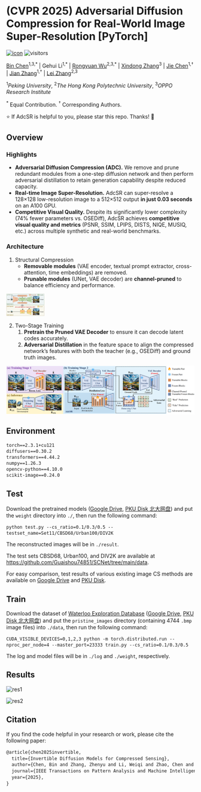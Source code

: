 # (CVPR 2025) Adversarial Diffusion Compression for Real-World Image Super-Resolution [PyTorch]

[![icon](https://img.shields.io/badge/ArXiv-Paper-<COLOR>.svg)](https://arxiv.org/abs/2411.13383) ![visitors](https://visitor-badge.laobi.icu/badge?page_id=Guaishou74851.AdcSR)

[Bin Chen](https://scholar.google.com/citations?user=aZDNm98AAAAJ)<sup>1,3,\*</sup>
| Gehui Li<sup>1,\*</sup>
| [Rongyuan Wu](https://scholar.google.com/citations?user=A-U8zE8AAAAJ)<sup>2,3,\*</sup>
| [Xindong Zhang](https://scholar.google.com/citations?user=q76RnqIAAAAJ)<sup>3</sup>
| [Jie Chen](https://aimia-pku.github.io/)<sup>1,†</sup>
| [Jian Zhang](https://jianzhang.tech/)<sup>1,†</sup>
| [Lei Zhang](https://www4.comp.polyu.edu.hk/~cslzhang/)<sup>2,3</sup>

<sup>1</sup>*Peking University*, <sup>2</sup>*The Hong Kong Polytechnic University*, <sup>3</sup>*OPPO Research Institute*

<sup>*</sup> Equal Contribution. <sup>†</sup> Corresponding Authors.

:star: If AdcSR is helpful to you, please star this repo. Thanks! :hugs:

## Overview

### Highlights

- **Adversarial Diffusion Compression (ADC).** We remove and prune redundant modules from a one-step diffusion network and then perform adversarial distillation to retain generation capability despite reduced capacity.
- **Real-time Image Super-Resolution.** AdcSR can super-resolve a 128×128 low-resolution image to a 512×512 output **in just 0.03 seconds** on an A100 GPU.
- **Competitive Visual Quality.** Despite its significantly lower complexity (74% fewer parameters vs. OSEDiff), AdcSR achieves **competitive visual quality and metrics** (PSNR, SSIM, LPIPS, DISTS, NIQE, MUSIQ, etc.) across multiple synthetic and real-world benchmarks.

### Architecture

1. Structural Compression
   - **Removable modules** (VAE encoder, textual prompt extractor, cross-attention, time embeddings) are removed.
   - **Prunable modules** (UNet, VAE decoder) are **channel-pruned** to balance efficiency and performance.

<img src="figs/teaser.png" alt="teaser" style="zoom:10%;" />

2. Two-Stage Training
   1. **Pretrain the Pruned VAE Decoder** to ensure it can decode latent codes accurately.
   2. **Adversarial Distillation** in the feature space to align the compressed network’s features with both the teacher (e.g., OSEDiff) and ground truth images.

<img src="figs/method.png" alt="method" />

## Environment

```shell
torch==2.3.1+cu121
diffusers==0.30.2
transformers==4.44.2
numpy==1.26.3
opencv-python==4.10.0
scikit-image==0.24.0
```

## Test

Download the pretrained models ([Google Drive](https://drive.google.com/file/d/1UzUg0lFqwWfmeXi8gqAOeQA3yt4HpPNy/view?usp=sharing), [PKU Disk 北大网盘](https://disk.pku.edu.cn/link/AA0B0294E9BCF64185B677BDF0951A7D54)) and put the `weight` directory into `./`, then run the following command:

```shell
python test.py --cs_ratio=0.1/0.3/0.5 --testset_name=Set11/CBSD68/Urban100/DIV2K
```

The reconstructed images will be in `./result`.

The test sets CBSD68, Urban100, and DIV2K are available at https://github.com/Guaishou74851/SCNet/tree/main/data.

For easy comparison, test results of various existing image CS methods are available on [Google Drive](https://drive.google.com/drive/folders/1Lif_7N_bCyILFLac5JcOtJ9cWpGBNVCd) and [PKU Disk](https://disk.pku.edu.cn/link/AA1C2D8A08050744449CBFCAB51A846B2D).

## Train

Download the dataset of [Waterloo Exploration Database](https://kedema.org/project/exploration/index.html) ([Google Drive](https://drive.google.com/file/d/1TOg7BZE1XsJ7l2VzMoqFRAETk7OLcv75/view?usp=drive_link), [PKU Disk 北大网盘](https://disk.pku.edu.cn/link/AAD0DCBBD65D744526921B334ED2AB4F76)) and put the `pristine_images` directory (containing 4744 `.bmp` image files) into `./data`, then run the following command:

```shell
CUDA_VISIBLE_DEVICES=0,1,2,3 python -m torch.distributed.run --nproc_per_node=4 --master_port=23333 train.py --cs_ratio=0.1/0.3/0.5
```

The log and model files will be in `./log` and `./weight`, respectively.

## Results

![res1](figs/res1.png)

![res2](figs/res2.png)

## Citation

If you find the code helpful in your research or work, please cite the following paper:

```latex
@article{chen2025invertible,
  title={Invertible Diffusion Models for Compressed Sensing},
  author={Chen, Bin and Zhang, Zhenyu and Li, Weiqi and Zhao, Chen and Yu, Jiwen and Zhao, Shijie and Chen, Jie and Zhang, Jian},
  journal={IEEE Transactions on Pattern Analysis and Machine Intelligence},
  year={2025},
}
```
